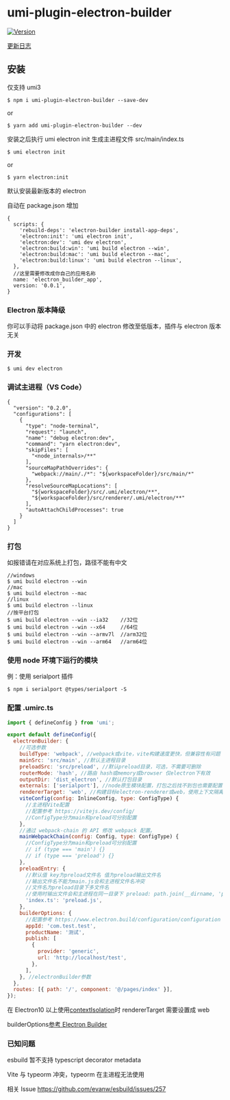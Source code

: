 # umi-plugin-electron-builder

<a href="https://www.npmjs.com/package/umi-plugin-electron-builder"><img src="https://img.shields.io/npm/v/umi-plugin-electron-builder.svg?sanitize=true" alt="Version"></a>


[更新日志](https://github.com/BySlin/umi-plugin-electron-builder/blob/main/CHANGELOG.md)

## 安装

仅支持 umi3

```
$ npm i umi-plugin-electron-builder --save-dev
```

or

```
$ yarn add umi-plugin-electron-builder --dev
```

安装之后执行 umi electron init 生成主进程文件 src/main/index.ts

```
$ umi electron init
```

or

```
$ yarn electron:init
```

默认安装最新版本的 electron

自动在 package.json 增加

```json5
{
  scripts: {
    'rebuild-deps': 'electron-builder install-app-deps',
    'electron:init': 'umi electron init',
    'electron:dev': 'umi dev electron',
    'electron:build:win': 'umi build electron --win',
    'electron:build:mac': 'umi build electron --mac',
    'electron:build:linux': 'umi build electron --linux',
  },
  //这里需要修改成你自己的应用名称
  name: 'electron_builder_app',
  version: '0.0.1',
}
```

### Electron 版本降级

你可以手动将 package.json 中的 electron 修改至低版本，插件与 electron 版本无关

### 开发

```
$ umi dev electron
```

### 调试主进程（VS Code）

```json5
{
  "version": "0.2.0",
  "configurations": [
    {
      "type": "node-terminal",
      "request": "launch",
      "name": "debug electron:dev",
      "command": "yarn electron:dev",
      "skipFiles": [
        "<node_internals>/**"
      ],
      "sourceMapPathOverrides": {
        "webpack://main/./*": "${workspaceFolder}/src/main/*"
      },
      "resolveSourceMapLocations": [
        "${workspaceFolder}/src/.umi/electron/**",
        "${workspaceFolder}/src/renderer/.umi/electron/**"
      ],
      "autoAttachChildProcesses": true
    }
  ]
}
```

### 打包

如报错请在对应系统上打包，路径不能有中文

```
//windows
$ umi build electron --win
//mac
$ umi build electron --mac
//linux
$ umi build electron --linux
//按平台打包
$ umi build electron --win --ia32    //32位
$ umi build electron --win --x64     //64位
$ umi build electron --win --armv7l  //arm32位
$ umi build electron --win --arm64   //arm64位
```

### 使用 node 环境下运行的模块

例：使用 serialport 插件

```
$ npm i serialport @types/serialport -S
```

### 配置 .umirc.ts

```javascript
import { defineConfig } from 'umi';

export default defineConfig({
  electronBuilder: {
    //可选参数
    buildType: 'webpack', //webpack或vite，vite构建速度更快，但兼容性有问题
    mainSrc: 'src/main', //默认主进程目录
    preloadSrc: 'src/preload', //默认preload目录，可选，不需要可删除
    routerMode: 'hash', //路由 hash或memory或browser 仅electron下有效
    outputDir: 'dist_electron', //默认打包目录
    externals: ['serialport'], //node原生模块配置，打包之后找不到包也需要配置在这里
    rendererTarget: 'web', //构建目标electron-renderer或web，使用上下文隔离时，必须设置为web
    viteConfig(config: InlineConfig, type: ConfigType) {
      //主进程Vite配置
      //配置参考 https://vitejs.dev/config/
      //ConfigType分为main和preload可分别配置
    },
    //通过 webpack-chain 的 API 修改 webpack 配置。
    mainWebpackChain(config: Config, type: ConfigType) {
      //ConfigType分为main和preload可分别配置
      // if (type === 'main') {}
      // if (type === 'preload') {}
    },
    preloadEntry: {
      //默认值 key为preload文件名 值为preload输出文件名
      //输出文件名不能为main.js会和主进程文件名冲突
      //文件名为preload目录下多文件名
      //使用时输出文件会和主进程在同一目录下 preload: path.join(__dirname, 'preload.js')
      'index.ts': 'preload.js',
    },
    builderOptions: {
      //配置参考 https://www.electron.build/configuration/configuration
      appId: 'com.test.test',
      productName: '测试',
      publish: [
        {
          provider: 'generic',
          url: 'http://localhost/test',
        },
      ],
    }, //electronBuilder参数
  },
  routes: [{ path: '/', component: '@/pages/index' }],
});
```

在 Electron10 以上使用[contextIsolation](https://www.electronjs.org/docs/tutorial/context-isolation)时 rendererTarget 需要设置成
web

builderOptions[参考 Electron Builder](https://www.electron.build/configuration/configuration)

### 已知问题

esbuild 暂不支持 typescript decorator metadata

Vite 与 typeorm 冲突，typeorm 在主进程无法使用

相关 Issue https://github.com/evanw/esbuild/issues/257

